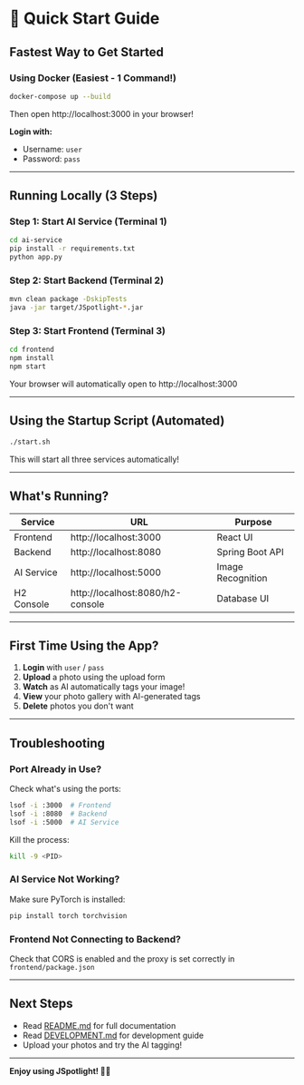 # 🚀 Quick Start Guide

## Fastest Way to Get Started

### Using Docker (Easiest - 1 Command!)

```bash
docker-compose up --build
```

Then open http://localhost:3000 in your browser!

**Login with:**
- Username: `user`
- Password: `pass`

---

## Running Locally (3 Steps)

### Step 1: Start AI Service (Terminal 1)
```bash
cd ai-service
pip install -r requirements.txt
python app.py
```

### Step 2: Start Backend (Terminal 2)
```bash
mvn clean package -DskipTests
java -jar target/JSpotlight-*.jar
```

### Step 3: Start Frontend (Terminal 3)
```bash
cd frontend
npm install
npm start
```

Your browser will automatically open to http://localhost:3000

---

## Using the Startup Script (Automated)

```bash
./start.sh
```

This will start all three services automatically!

---

## What's Running?

| Service | URL | Purpose |
|---------|-----|---------|
| Frontend | http://localhost:3000 | React UI |
| Backend | http://localhost:8080 | Spring Boot API |
| AI Service | http://localhost:5000 | Image Recognition |
| H2 Console | http://localhost:8080/h2-console | Database UI |

---

## First Time Using the App?

1. **Login** with `user` / `pass`
2. **Upload** a photo using the upload form
3. **Watch** as AI automatically tags your image!
4. **View** your photo gallery with AI-generated tags
5. **Delete** photos you don't want

---

## Troubleshooting

### Port Already in Use?

Check what's using the ports:
```bash
lsof -i :3000  # Frontend
lsof -i :8080  # Backend
lsof -i :5000  # AI Service
```

Kill the process:
```bash
kill -9 <PID>
```

### AI Service Not Working?

Make sure PyTorch is installed:
```bash
pip install torch torchvision
```

### Frontend Not Connecting to Backend?

Check that CORS is enabled and the proxy is set correctly in `frontend/package.json`

---

## Next Steps

- Read [README.md](README.md) for full documentation
- Read [DEVELOPMENT.md](DEVELOPMENT.md) for development guide
- Upload your photos and try the AI tagging!

---

**Enjoy using JSpotlight! 📸✨**
